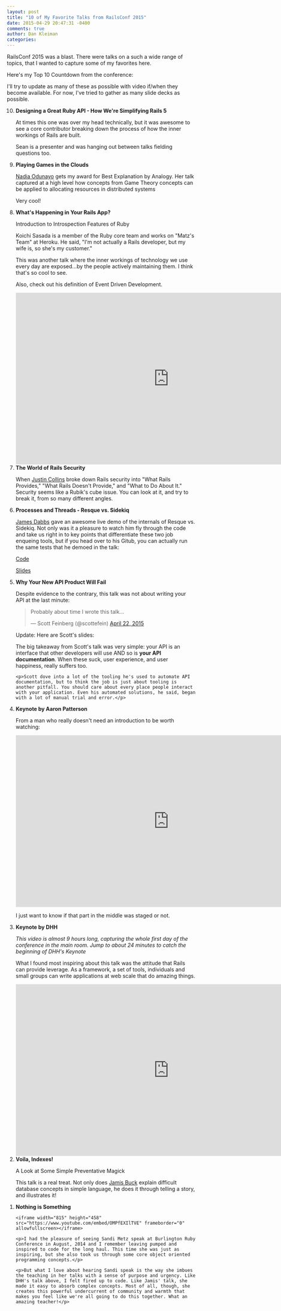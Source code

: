 ```yaml
---
layout: post
title: "10 of My Favorite Talks from RailsConf 2015"
date: 2015-04-29 20:47:31 -0400
comments: true
author: Dan Kleiman
categories:
---
```


RailsConf 2015 was a blast. There were talks on a such a wide range of topics, that I wanted to capture some of my favorites here.

Here's my Top 10 Countdown from the conference:

<!--more-->

I'll try to update as many of these as possible with video if/when they become available. For now, I've tried to gather as many slide decks as possible.

<ol reversed>
  <li>
    <strong>Designing a Great Ruby API - How We're Simplifying Rails 5</strong>
    <p>At times this one was over my head technically, but it was awesome to see a core contributor breaking down the process of how the inner workings of Rails are built.</p>
    <p>Sean is a presenter and was hanging out between talks fielding questions too.</p>
    <script async class="speakerdeck-embed" data-id="2a56dba370414cd1a48d1aa43d8fffab" data-ratio="1.77777777777778" src="//speakerdeck.com/assets/embed.js"></script>
  </li>
  <li>
    <strong>Playing Games in the Clouds</strong>
    <p><a href="https://twitter.com/nodunayo">Nadia Odunayo</a> gets my award for Best Explanation by Analogy. Her talk captured at a high level how concepts from Game Theory concepts can be applied to allocating resources in distributed systems</p>
    <p>Very cool!</p>
    <script async class="speakerdeck-embed" data-id="46080b095191416dbc21ba9e9ec8084e" data-ratio="1.33333333333333" src="//speakerdeck.com/assets/embed.js"></script>
  </li>
  <li>
     <strong>What's Happening in Your Rails App?</strong>
     <p>Introduction to Introspection Features of Ruby</p>
     <p>Koichi Sasada is a member of the Ruby core team and works on "Matz's Team" at Heroku. He said, "I'm not actually a Rails developer, but my wife is, so she's my customer."</p>
     <p>This was another talk where the inner workings of technology we use every day are exposed...by the people actively maintaining them. I think that's so cool to see.</p>
     <p>Also, check out his definition of Event Driven Development.</p>
     <iframe width="815" height="458" src="https://www.youtube.com/embed/4YtBS0tvkjw" frameborder="0" allowfullscreen></iframe>
  </li>
  <li>
    <strong>The World of Rails Security</strong>
    <p>When <a href="https://twitter.com/presidentbeef">Justin Collins</a> broke down Rails security into "What Rails Provides," "What Rails Doesn't Provide," and "What to Do About It." Security seems like a Rubik's cube issue. You can look at it, and try to break it, from so many different angles.</p>
    <script async class="speakerdeck-embed" data-id="05e09bab40404a61a4d6b844109d84f3" data-ratio="1.33333333333333" src="//speakerdeck.com/assets/embed.js"></script>
  </li>
  <li>
    <strong>Processes and Threads - Resque vs. Sidekiq</strong>
    <p><a href="http://jdabbs.com/">James Dabbs</a> gave an awesome live demo of the internals of Resque vs. Sidekiq. Not only was it a pleasure to watch him fly through the code and take us right in to key points that differentiate these two job enqueing tools, but if you head over to his Gitub, you can actually run the same tests that he demoed in the talk:</p>
    <p><a href="https://github.com/jamesdabbs/railsconf-2015">Code</a></p>
    <p><a href="https://github.com/jamesdabbs/railsconf-2015/blob/master/slides.md">Slides</a></p>
  </li>
  <li>
    <strong>Why Your New API Product Will Fail</strong>
    <p>Despite evidence to the contrary, this talk was not about writing your API at the last minute:</p>
    <blockquote class="twitter-tweet" lang="en"><p lang="en" dir="ltr">Probably about time I wrote this talk...</p>&mdash; Scott Feinberg (@scottefein) <a href="https://twitter.com/scottefein/status/590878954568974336">April 22, 2015</a></blockquote>
  <script async src="//platform.twitter.com/widgets.js" charset="utf-8"></script>
    <p>Update: Here are Scott's slides:</p>
    <script async class="speakerdeck-embed" data-id="045b214b36734c1f8d2bd90396059073" data-ratio="1.29456384323641" src="//speakerdeck.com/assets/embed.js"></script>
    <p>The big takeaway from Scott's talk was very simple: your API is an interface that other developers will use AND so is <strong>your API documentation</strong>. When these suck, user experience, and user happiness, really suffers too.</p>

    <p>Scott dove into a lot of the tooling he's used to automate API documentation, but to think the job is just about tooling is another pitfall. You should care about every place people interact with your application. Even his automated solutions, he said, began with a lot of manual trial and error.</p>
  </li>
  <li>
    <strong>Keynote by Aaron Patterson</strong>
    <p>From a man who really doesn't need an introduction to be worth watching:</p>
    <iframe width="815" height="458" src="https://www.youtube.com/embed/B3gYklsN9uc" frameborder="0" allowfullscreen></iframe>
    <p>I just want to know if that part in the middle was staged or not.</p>
  </li>
  <li>
    <strong>Keynote by DHH</strong>
    <p><em>This video is almost 9 hours long, capturing the whole first day of the conference in the main room. Jump to about 24 minutes to catch the beginning of DHH's Keynote</em></p>
    <p>What I found most inspiring about this talk was the attitude that Rails can provide leverage. As a framework, a set of tools, individuals and small groups can write applications at web scale that do amazing things.</p>
    <iframe width="815" height="458" src="https://www.youtube.com/embed/oMlX9i9Icno" frameborder="0" allowfullscreen></iframe>
  </li>
  <li>
    <strong>Voila, Indexes!</strong>
    <p>A Look at Some Simple Preventative Magick</p>
    <p>This talk is a real treat. Not only does <a href="https://twitter.com/jamis">Jamis Buck</a> explain difficult database concepts in simple language, he does it through telling a story, and illustrates it!</p>
    <script async class="speakerdeck-embed" data-id="3b907bc997094b91ac9d578c41df8ce7" data-ratio="1.33333333333333" src="//speakerdeck.com/assets/embed.js"></script>
  </li>
  <li>
    <strong>Nothing is Something</strong>

    <iframe width="815" height="458" src="https://www.youtube.com/embed/OMPfEXIlTVE" frameborder="0" allowfullscreen></iframe>

    <p>I had the pleasure of seeing Sandi Metz speak at Burlington Ruby Conference in August, 2014 and I remember leaving pumped and inspired to code for the long haul. This time she was just as inspiring, but she also took us through some core object oriented programming concepts.</p>

    <p>But what I love about hearing Sandi speak is the way she imbues the teaching in her talks with a sense of purpose and urgency. Like DHH's talk above, I felt fired up to code. Like Jamis' talk, she made it easy to absorb complex concepts. Most of all, though, she creates this powerful undercurrent of community and warmth that makes you feel like we're all going to do this together. What an amazing teacher!</p>
  </li>
</ol>








